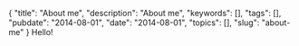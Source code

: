 {
	"title": "About me",
	"description": "About me",
	"keywords": [],
	"tags": [],
    "pubdate": "2014-08-01",
	"date": "2014-08-01",
	"topics": [],
	"slug": "about-me"
}
Hello!